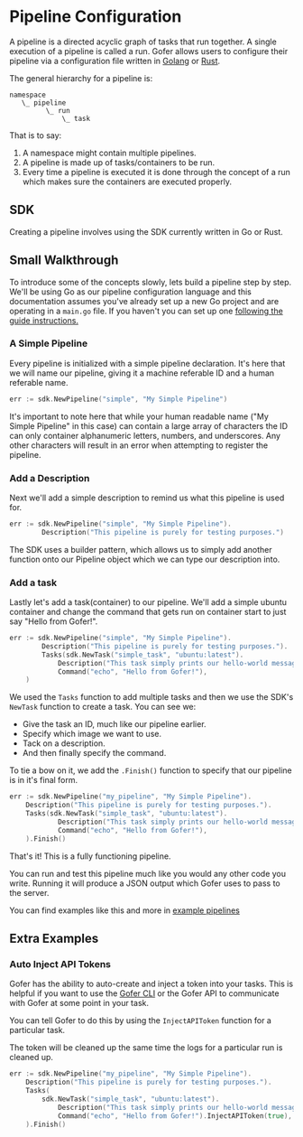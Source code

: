 # Pipeline Configuration

A pipeline is a directed acyclic graph of tasks that run together. A single execution of a pipeline is called a run.
Gofer allows users to configure their pipeline via a configuration file written in [Golang](https://go.dev/) or
[Rust](https://www.rust-lang.org/).

The general hierarchy for a pipeline is:

```
namespace
   \_ pipeline
         \_ run
             \_ task
```

That is to say:

1. A namespace might contain multiple pipelines.
2. A pipeline is made up of tasks/containers to be run.
3. Every time a pipeline is executed it is done through the concept of a run which makes sure the containers are executed properly.

## SDK

Creating a pipeline involves using the SDK currently written in Go or Rust.

## Small Walkthrough

To introduce some of the concepts slowly, lets build a pipeline step by step. We'll be using Go as our pipeline
configuration language and this documentation assumes you've already set up a new Go project and are operating
in a `main.go` file. If you haven't you can set up one
[following the guide instructions.](../../guide/create_your_first_pipeline_configuration.md)

### A Simple Pipeline

Every pipeline is initialized with a simple pipeline declaration. It's here that we will name our pipeline,
giving it a machine referable ID and a human referable name.

```go
err := sdk.NewPipeline("simple", "My Simple Pipeline")
```

It's important to note here that while your human readable name ("My Simple Pipeline" in this case) can contain a large array of characters the ID can only container alphanumeric letters, numbers, and underscores. Any other characters will result in an error when attempting to register the pipeline.

### Add a Description

Next we'll add a simple description to remind us what this pipeline is used for.

```go
err := sdk.NewPipeline("simple", "My Simple Pipeline").
        Description("This pipeline is purely for testing purposes.")
```

The SDK uses a builder pattern, which allows us to simply add another function onto our Pipeline object
which we can type our description into.

### Add a task

Lastly let's add a task(container) to our pipeline. We'll add a simple ubuntu container and change the command that gets
run on container start to just say "Hello from Gofer!".

```go
err := sdk.NewPipeline("simple", "My Simple Pipeline").
        Description("This pipeline is purely for testing purposes.").
        Tasks(sdk.NewTask("simple_task", "ubuntu:latest").
			Description("This task simply prints our hello-world message and exists!").
			Command("echo", "Hello from Gofer!"),
    )
```

We used the `Tasks` function to add multiple tasks and then we use the SDK's `NewTask` function to create a task.
You can see we:

- Give the task an ID, much like our pipeline earlier.
- Specify which image we want to use.
- Tack on a description.
- And then finally specify the command.

To tie a bow on it, we add the `.Finish()` function to specify that our pipeline is in it's final form.

```go
err := sdk.NewPipeline("my_pipeline", "My Simple Pipeline").
    Description("This pipeline is purely for testing purposes.").
    Tasks(sdk.NewTask("simple_task", "ubuntu:latest").
			Description("This task simply prints our hello-world message and exists!").
			Command("echo", "Hello from Gofer!"),
    ).Finish()
```

That's it! This is a fully functioning pipeline.

You can run and test this pipeline much like you would any other code you write. Running it will produce
a JSON output which Gofer uses to pass to the server.

You can find examples like this and more in [example pipelines](https://github.com/clintjedwards/gofer/tree/main/examplePipelines)

## Extra Examples

### Auto Inject API Tokens

Gofer has the ability to auto-create and inject a token into your tasks. This is helpful if you
want to use the [Gofer CLI](../../cli/index.html) or the Gofer API to communicate with Gofer at
some point in your task.

You can tell Gofer to do this by using the `InjectAPIToken` function for a particular task.

The token will be cleaned up the same time the logs for a particular run is cleaned up.

```go
err := sdk.NewPipeline("my_pipeline", "My Simple Pipeline").
    Description("This pipeline is purely for testing purposes.").
    Tasks(
		sdk.NewTask("simple_task", "ubuntu:latest").
			Description("This task simply prints our hello-world message and exists!").
			Command("echo", "Hello from Gofer!").InjectAPIToken(true),
    ).Finish()
```
